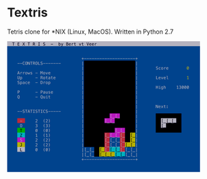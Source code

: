 # Textris
Tetris clone for \*NIX (Linux, MacOS).
Written in Python 2.7

![Screenshots](/docs/screenshot.png)
